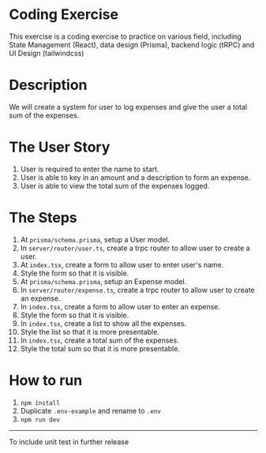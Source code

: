 # Coding Exercise

This exercise is a coding exercise to practice on various field, including State Management (React), data design (Prisma), backend logic (tRPC) and UI Design (tailwindcss)

# Description

We will create a system for user to log expenses and give the user a total sum of the expenses.

# The User Story

1. User is required to enter the name to start.
2. User is able to key in an amount and a description to form an expense.
3. User is able to view the total sum of the expenses logged.

# The Steps

1. At `prisma/schema.prisma`, setup a User model.
2. In `server/router/user.ts`, create a trpc router to allow user to create a user.
3. At `index.tsx`, create a form to allow user to enter user's name.
4. Style the form so that it is visible.
5. At `prisma/schema.prisma`, setup an Expense model.
6. In `server/router/expense.ts`, create a trpc router to allow user to create an expense.
7. In `index.tsx`, create a form to allow user to enter an expense.
8. Style the form so that it is visible.
9. In `index.tsx`, create a list to show all the expenses.
10. Style the list so that it is more presentable.
11. In `index.tsx`, create a total sum of the expenses.
12. Style the total sum so that it is more presentable.

# How to run

1. `npm install`
2. Duplicate `.env-example` and rename to `.env`
3. `npm run dev`

---

To include unit test in further release
